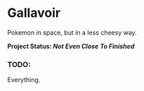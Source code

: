 # Gallavoir
Pokemon in space, but in a less cheesy way.


**Project Status: _Not Even Close To Finished_**

### TODO:

Everything.
